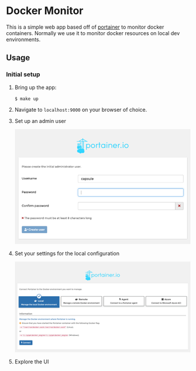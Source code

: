 # Docker Monitor
This is a simple web app based off of [portainer](https://www.portainer.io/) to monitor docker containers. Normally we use it to monitor docker resources on local dev environments.

## Usage
### Initial setup
1. Bring up the app:
    ```
    $ make up
    ```
1. Navigate to `localhost:9000` on your browser of choice.
1. Set up an admin user

    ![Create User Page](./images/create_account.png)

1. Set your settings for the local configuration

    ![Initial Configuration Page](./images/initial_config.png)

1. Explore the UI

